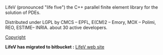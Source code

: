 LifeV (pronounced "life five")
the C++ parallel finite element library for the solution of PDEs.

Distributed under LGPL by CMCS – EPFL, E(CM)2 – Emory, MOX – Polimi, REO, ESTIME– INRIA.
about 30 active developers.

[Copyright](https://github.com/lifev/lifev/blob/master/Copyright.md)

**LifeV has migrated to bitbucket :**
[LifeV web site](http://www.lifev.org)

